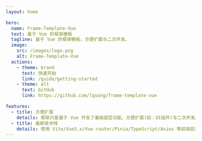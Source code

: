 ```yaml
---
layout: home

hero:
  name: Frame-Template-Vue
  text: 基于 Vue 的框架模板
  tagline: 基于 Vue 的框架模板，方便扩展与二次开发。
  image:
    src: /images/logo.png
    alt: Frame-Template-Vue
  actions:
    - theme: brand
      text: 快速开始
      link: /guide/getting-started
    - theme: alt
      text: GitHub
      link: https://github.com/lqsong/frame-template-vue

features:
  - title: 方便扩展
    details: 框架只是基于 Vue 开发了基础底层功能，方便扩展(如：UI组件)与二次开发。
  - title: 最新技术栈
    details: 使用 Vite/Vue3.x/Vue-router/Pinia/TypeScript/Axios 等前端前沿技术开发。
---
```

